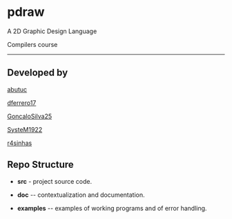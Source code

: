 # pdraw

A 2D Graphic Design Language

Compilers course

-----

## Developed by

[abutuc](https://github.com/abutuc)

[dferrero17](https://github.com/dferrero17)

[GoncaloSilva25](https://github.com/GoncaloSilva25)

[SysteM1922](https://github.com/SysteM1922)

[r4sinhas](https://github.com/r4sinhas)

## Repo Structure

- **src** - project source code.

- **doc** -- contextualization and documentation.

- **examples** -- examples of working programs and of error handling.
